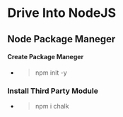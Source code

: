 # Drive Into NodeJS

## Node Package Maneger

#### Create Package Maneger
 - > npm init -y


### Install Third Party Module
* > npm i chalk